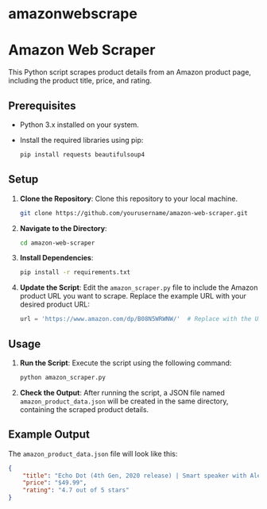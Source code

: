 # amazonwebscrape
# Amazon Web Scraper

This Python script scrapes product details from an Amazon product page, including the product title, price, and rating.

## Prerequisites

- Python 3.x installed on your system.
- Install the required libraries using pip:

    ```bash
    pip install requests beautifulsoup4
    ```

## Setup

1. **Clone the Repository**: Clone this repository to your local machine.

    ```bash
    git clone https://github.com/yourusername/amazon-web-scraper.git
    ```

2. **Navigate to the Directory**:

    ```bash
    cd amazon-web-scraper
    ```

3. **Install Dependencies**:

    ```bash
    pip install -r requirements.txt
    ```

4. **Update the Script**: Edit the `amazon_scraper.py` file to include the Amazon product URL you want to scrape. Replace the example URL with your desired product URL:

    ```python
    url = 'https://www.amazon.com/dp/B08N5WRWNW/'  # Replace with the URL of the product you want to scrape
    ```

## Usage

1. **Run the Script**: Execute the script using the following command:

    ```bash
    python amazon_scraper.py
    ```

2. **Check the Output**: After running the script, a JSON file named `amazon_product_data.json` will be created in the same directory, containing the scraped product details.

## Example Output

The `amazon_product_data.json` file will look like this:

```json
{
    "title": "Echo Dot (4th Gen, 2020 release) | Smart speaker with Alexa | Charcoal",
    "price": "$49.99",
    "rating": "4.7 out of 5 stars"
}
